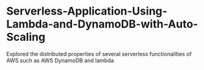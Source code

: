 # Serverless-Application-Using-Lambda-and-DynamoDB-with-Auto-Scaling
Explored the distributed properties of several serverless functionalities of AWS such as AWS DynamoDB and lambda
